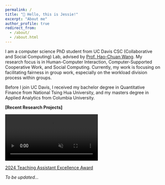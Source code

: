 ```yaml
---
permalink: /
title: "👋 Hello, this is Jessie!"
excerpt: "About me"
author_profile: true
redirect_from: 
  - /about/
  - /about.html
---
```


I am a computer science PhD student from UC Davis CSC (Collaborative and Social Computing) Lab, advised by [Prof. Hao-Chuan Wang](https://www.haochuanwang.info/). My research focus is in Human-Computer Interaction, Computer-Supported Cooperative Work, and Social Computing. Currently, my work is focusing on facilitating fairness in group work, especially on the workload division process within groups.

Before I join UC Davis, I received my bachelor degree in Quantitative Finance from National Tsing Hua University, and my masters degree in Applied Analytics from Columbia University.

**[Recent Research Projects]**

<video width="300" height="150" controls autoplay muted>
  <source src="files/ballsandbin.mp4" type="video/mp4">
  Your browser does not support the video tag.
</video>



[2024 Teaching Assistant Excellence Award](https://engineering.ucdavis.edu/news/departments-recognize-faculty-and-students-excellence-teaching-learning)

*To be updated...*
